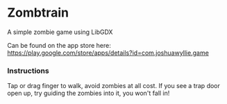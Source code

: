 # Zombtrain
A simple zombie game using LibGDX

Can be found on the app store here:
https://play.google.com/store/apps/details?id=com.joshuawyllie.game


### Instructions
Tap or drag finger to walk, avoid zombies at all cost. If you see a trap door open up, try guiding the zombies into it, you won't fall in!
